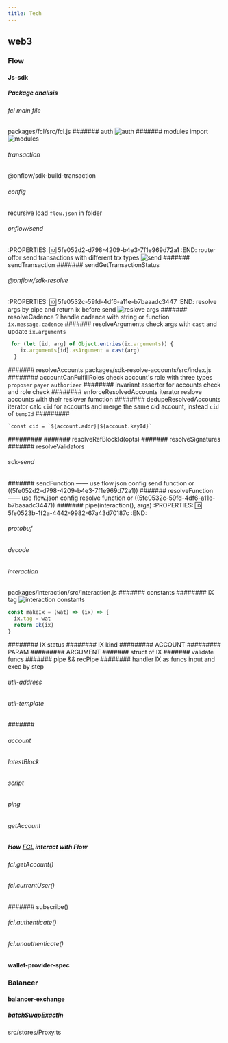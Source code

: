 ```yaml
---
title: Tech
---
```


## web3
### Flow
#### Js-sdk
##### Package analisis
###### fcl main file  
packages/fcl/src/fcl.js
####### auth
![auth](https://trello-attachments.s3.amazonaws.com/5fccc55f9c47787592af6b96/505x222/cf6ad803cccfd69501cd183bac6c4753/image.png)
####### modules import
 ![modules](https://trello-attachments.s3.amazonaws.com/5fccc55f9c47787592af6b96/577x461/98faad85fa771dfeea66278ea651a319/image.png)
###### transaction
@onflow/sdk-build-transaction
###### config
recursive load `flow.json` in folder
###### onflow/send
:PROPERTIES:
:id: 5fe052d2-d798-4209-b4e3-7f1e969d72a1
:END:
router offor send transactions with different trx types
![send](https://trello-attachments.s3.amazonaws.com/5fccc55f9c47787592af6b96/595x698/5366dc505b026b98a24eff6e4ddf47c5/image.png)
####### sendTransaction
####### sendGetTransactionStatus
###### @onflow/sdk-resolve 
:PROPERTIES:
:id: 5fe0532c-59fd-4df6-a11e-b7baaadc3447
:END:
resolve args by pipe and return ix before send 
![reslove args](https://trello-attachments.s3.amazonaws.com/5fccc55f9c47787592af6b96/453x178/ced5a8e22da1b51779d6f00b9e6b8e56/image.png)
####### resolveCadence ?
handle cadence with string or function `ix.message.cadence`
####### resolveArguments
check args with `cast`  and update `ix.arguments` 
``` javascript
 for (let [id, arg] of Object.entries(ix.arguments)) {
    ix.arguments[id].asArgument = cast(arg)
  }
```
####### resolveAccounts
packages/sdk-resolve-accounts/src/index.js
######## accountCanFulfillRoles
check account's role with three types `proposer` `payer` `authorizer`
######## invariant
asserter for accounts check and role check
######## enforceResolvedAccounts
iterator reslove accounts with their reslover fumction
######## dedupeResolvedAccounts
 iterator calc `cid` for accounts and merge the same cid account, instead `cid` of `tempId`
#########
```
`const cid = `${account.addr}|${account.keyId}`
```
#########
####### resolveRefBlockId(opts)
####### resolveSignatures
####### resolveValidators
###### sdk-send
####### sendFunction  —— use flow.json config send function or ((5fe052d2-d798-4209-b4e3-7f1e969d72a1))
####### resolveFunction —— use flow.json config resolve function or ((5fe0532c-59fd-4df6-a11e-b7baaadc3447))
####### pipe(interaction(), args)
:PROPERTIES:
:id: 5fe0523b-1f2a-4442-9982-67a43d70187c
:END:
###### protobuf
###### decode
###### interaction
packages/interaction/src/interaction.js
####### constants
######## IX tag 
![interaction constants](https://trello-attachments.s3.amazonaws.com/5fccc55f9c47787592af6b96/518x340/6b86c4bfb3e65f2e000c2c649a31dd9f/image.png)

```typescript
const makeIx = (wat) => (ix) => {
  ix.tag = wat
  return Ok(ix)
}
```
######## IX status
######## IX kind
######### ACCOUNT
######### PARAM
######### ARGUMENT
####### struct of IX
####### validate funcs
####### pipe && recPipe
######## handler IX as funcs input and exec by step
###### utll-address
###### util-template
#######
###### account
###### latestBlock
###### script
###### ping
###### getAccount
##### How [FCL](https://github.com/onflow/flow-js-sdk) interact with Flow
###### fcl.getAccount()
###### fcl.currentUser()
####### subscribe()
###### fcl.authenticate()
###### fcl.unauthenticate()
#### wallet-provider-spec
### Balancer
#### balancer-exchange
##### batchSwapExactIn
src/stores/Proxy.ts
